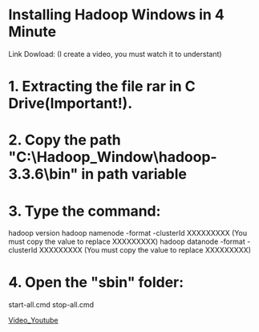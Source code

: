 # Installing Hadoop Windows in 4 Minute
Link Dowload: 
(I create a video, you must watch it to understant)
# 1. Extracting the file rar in C Drive(Important!).

# 2. Copy the path "C:\Hadoop_Window\hadoop-3.3.6\bin" in path variable

# 3. Type the command:

hadoop version
hadoop namenode -format -clusterId XXXXXXXXX (You must copy the value to replace XXXXXXXXX)
hadoop datanode -format -clusterId XXXXXXXXX (You must copy the value to replace XXXXXXXXX)

# 4. Open the "sbin" folder:

start-all.cmd
stop-all.cmd

[Video_Youtube](https://youtu.be/DMu42Bk5i0k)
